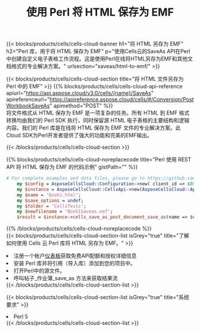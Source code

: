 ﻿---
title: 使用 Perl 将 HTML 保存为 EMF
description: 利用Aspose.Cells Cloud SDK for Perl将HTML格式文件保存为EMF格式文件。
kwords: Excel, Save HTML as EMF, REST, Perl
howto: How to save HTML as EMF using Aspose.Cells Cloud Perl library.
---
{{< blocks/products/cells/cells-cloud-banner h1="将 HTML 另存为 EMF" h2="Perl 库，用于将 HTML 保存为 EMF" p="使用Cells云的SaveAs API在Perl中创建自定义电子表格工作流程。这是使用Perl在线将HTML另存为EMF和其他文档格式的专业解决方案。" urlsection="saveas/html-to-emf/" >}}

{{< blocks/products/cells/cells-cloud-section title="将 HTML 文件另存为 Perl 中的 EMF" >}}
{{% blocks/products/cells/cells-cloud-api-reference apiurl="https://api.aspose.cloud/v3.0/cells/{name}/SaveAs" apireferenceurl="https://apireference.aspose.cloud/cells/#/Conversion/PostWorkbookSaveAs" apimethod="POST" %}}
<br/>
将文件格式从 HTML 保存为 EMF 是一项复杂的任务。所有 HTML 到 EMF 格式转换均由我们的 Perl SDK 执行，同时保留源 HTML 电子表格的主要结构和逻辑内容。我们的 Perl 库是在线将 HTML 保存为 EMF 文件的专业解决方案。此Cloud SDK为Perl开发者提供了强大的功能和完美的EMF输出。

{{< /blocks/products/cells/cells-cloud-section >}}

{{% blocks/products/cells/cells-cloud-noreplacecode title="Perl 使用 REST API 将 HTML 保存为 EMF 的代码示例" gistPath="" %}}
  
```perl
# For complete examples and data files, please go to https://github.com/aspose-cells-cloud/aspose-cells-cloud-perl/
    my $config = AsposeCellsCloud::Configuration->new( client_id => $ENV{'ProductClientId'}, client_secret => $ENV{'ProductClientSecret'});
    my $instance = AsposeCellsCloud::CellsApi->new(AsposeCellsCloud::ApiClient->new( $config));
    my $name = 'Book1.html';
    my $save_options = undef;
    my $folder = 'CellsTests';
    my $newfilename = 'Book1Saveas.emf';
    $result = $instance->cells_save_as_post_document_save_as(name => $name,save_options => $save_options, newfilename => $newfilename, folder => $folder);
```
  
{{% /blocks/products/cells/cells-cloud-noreplacecode %}}
<br/>
{{< blocks/products/cells/cells-cloud-section-list isGrey="true" title="了解如何使用 Cells 云 Perl 库将 HTML 另存为 EMF。" >}}
<li>注册一个帐户<a href="https://dashboard.aspose.cloud/">仪表板</a>获取免费API配额和授权详细信息</li>
<li>安装 Perl 库并将引用（导入库）添加到您的项目中。</li>
<li>打开Perl中的源文件。</li>
<li>呼叫帖子_作业簿_save_as 方法来获取结果流</li>
{{< /blocks/products/cells/cells-cloud-section-list >}}

{{< blocks/products/cells/cells-cloud-section-list isGrey="true" title="系统要求" >}}
<li>Perl 5</li>
{{< /blocks/products/cells/cells-cloud-section-list >}}
